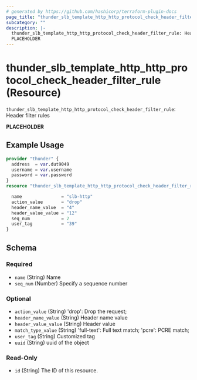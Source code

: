 ```yaml
---
# generated by https://github.com/hashicorp/terraform-plugin-docs
page_title: "thunder_slb_template_http_http_protocol_check_header_filter_rule Resource - terraform-provider-thunder"
subcategory: ""
description: |-
  thunder_slb_template_http_http_protocol_check_header_filter_rule: Header filter rules
  PLACEHOLDER
---
```


# thunder_slb_template_http_http_protocol_check_header_filter_rule (Resource)

`thunder_slb_template_http_http_protocol_check_header_filter_rule`: Header filter rules

__PLACEHOLDER__

## Example Usage

```terraform
provider "thunder" {
  address  = var.dut9049
  username = var.username
  password = var.password
}
resource "thunder_slb_template_http_http_protocol_check_header_filter_rule" "thunder_slb_template_http_http_protocol_check_header_filter_rule" {

  name               = "slb-http"
  action_value       = "drop"
  header_name_value  = "4"
  header_value_value = "12"
  seq_num            = 2
  user_tag           = "39"
}
```

<!-- schema generated by tfplugindocs -->
## Schema

### Required

- `name` (String) Name
- `seq_num` (Number) Specify a sequence number

### Optional

- `action_value` (String) 'drop': Drop the request;
- `header_name_value` (String) Header name value
- `header_value_value` (String) Header value
- `match_type_value` (String) 'full-text': Full text match; 'pcre': PCRE match;
- `user_tag` (String) Customized tag
- `uuid` (String) uuid of the object

### Read-Only

- `id` (String) The ID of this resource.


